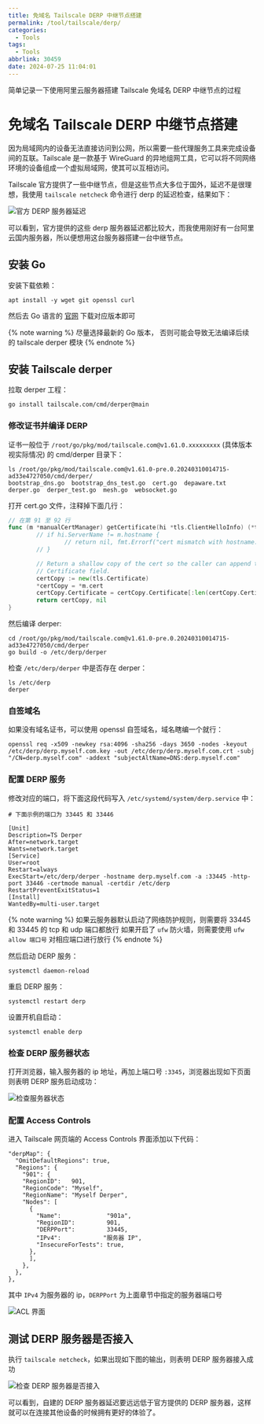 ```yaml
---
title: 免域名 Tailscale DERP 中继节点搭建
permalink: /tool/tailscale/derp/
categories:
  - Tools
tags:
  - Tools
abbrlink: 30459
date: 2024-07-25 11:04:01
---
```


简单记录一下使用阿里云服务器搭建 Tailscale 免域名 DERP 中继节点的过程

<!--more-->
# 免域名 Tailscale DERP 中继节点搭建
因为局域网内的设备无法直接访问到公网，所以需要一些代理服务工具来完成设备间的互联。Tailscale 是一款基于 WireGuard 的异地组网工具，它可以将不同网络环境的设备组成一个虚拟局域网，使其可以互相访问。

Tailscale 官方提供了一些中继节点，但是这些节点大多位于国外，延迟不是很理想，我使用 `tailscale netcheck` 命令进行 derp 的延迟检查，结果如下：

![官方 DERP 服务器延迟](https://emin-blog.oss-cn-shanghai.aliyuncs.com/img/tailscala-derp-offical-latency.jpeg)

可以看到，官方提供的这些 derp 服务器延迟都比较大，而我使用刚好有一台阿里云国内服务器，所以便想用这台服务器搭建一台中继节点。

## 安装 Go
安装下载依赖：
```shell
apt install -y wget git openssl curl
```
然后去 Go 语言的 [官网](https://go.dev/dl/) 下载对应版本即可

{% note warning %}
尽量选择最新的 Go 版本， 否则可能会导致无法编译后续的 tailscale derper 模块
{% endnote %}

## 安装 Tailscale derper
拉取 derper 工程：
```shell
go install tailscale.com/cmd/derper@main
```

### 修改证书并编译 DERP
证书一般位于 `/root/go/pkg/mod/tailscale.com@v1.61.0.xxxxxxxxx` (具体版本视实际情况) 的 cmd/derper 目录下：
```shell
ls /root/go/pkg/mod/tailscale.com@v1.61.0-pre.0.20240310014715-ad33e4727050/cmd/derper/
bootstrap_dns.go  bootstrap_dns_test.go  cert.go  depaware.txt  derper.go  derper_test.go  mesh.go  websocket.go
```
打开 cert.go 文件，注释掉下面几行：
```go
// 在第 91 至 92 行
func (m *manualCertManager) getCertificate(hi *tls.ClientHelloInfo) (*tls.Certificate, error) {
        // if hi.ServerName != m.hostname {
                // return nil, fmt.Errorf("cert mismatch with hostname: %q", hi.ServerName)
        // }

        // Return a shallow copy of the cert so the caller can append to its
        // Certificate field.
        certCopy := new(tls.Certificate)
        *certCopy = *m.cert
        certCopy.Certificate = certCopy.Certificate[:len(certCopy.Certificate):len(certCopy.Certificate)]
        return certCopy, nil
}
```
然后编译 derper:
```shell
cd /root/go/pkg/mod/tailscale.com@v1.61.0-pre.0.20240310014715-ad33e4727050/cmd/derper
go build -o /etc/derp/derper
```
检查 `/etc/derp/derper` 中是否存在 derper：
```shell
ls /etc/derp
derper
```

### 自签域名
如果没有域名证书，可以使用 openssl 自签域名，域名瞎编一个就行：
```shell
openssl req -x509 -newkey rsa:4096 -sha256 -days 3650 -nodes -keyout /etc/derp/derp.myself.com.key -out /etc/derp/derp.myself.com.crt -subj "/CN=derp.myself.com" -addext "subjectAltName=DNS:derp.myself.com"
```

### 配置 DERP 服务
修改对应的端口，将下面这段代码写入 `/etc/systemd/system/derp.service` 中：
```
# 下面示例的端口为 33445 和 33446

[Unit]
Description=TS Derper
After=network.target
Wants=network.target
[Service]
User=root
Restart=always
ExecStart=/etc/derp/derper -hostname derp.myself.com -a :33445 -http-port 33446 -certmode manual -certdir /etc/derp
RestartPreventExitStatus=1
[Install]
WantedBy=multi-user.target
```
{% note warning %}
如果云服务器默认启动了网络防护规则，则需要将 33445 和 33445 的 tcp 和 udp 端口都放行
如果开启了 `ufw` 防火墙，则需要使用 `ufw allow 端口号` 对相应端口进行放行
{% endnote %}

然后启动 DERP 服务：
```shell
systemctl daemon-reload
```
重启 DERP 服务：
```shell
systemctl restart derp
```
设置开机自启动：
```shell
systemctl enable derp
```

### 检查 DERP 服务器状态
打开浏览器，输入服务器的 ip 地址，再加上端口号 `:3345`，浏览器出现如下页面则表明 DERP 服务启动成功：

![检查服务器状态](https://emin-blog.oss-cn-shanghai.aliyuncs.com/img/tailscale-browser-check.png)

### 配置 Access Controls
进入 Tailscale 网页端的 Access Controls 界面添加以下代码：
```
"derpMap": {
  "OmitDefaultRegions": true,
  "Regions": {
    "901": {
    "RegionID":   901,
    "RegionCode": "Myself",
    "RegionName": "Myself Derper",
    "Nodes": [
      {
        "Name":             "901a",
        "RegionID":         901,
        "DERPPort":         33445,
        "IPv4":            "服务器 IP",
        "InsecureForTests": true,
      },
      ],
    },
  },
},
```
其中 `IPv4` 为服务器的 ip，`DERPPort` 为上面章节中指定的服务器端口号

![ACL 界面](https://emin-blog.oss-cn-shanghai.aliyuncs.com/img/tailscale-acl.png)

## 测试 DERP 服务器是否接入
执行 `tailscale netcheck`，如果出现如下图的输出，则表明 DERP 服务器接入成功

![检查 DERP 服务器是否接入](https://emin-blog.oss-cn-shanghai.aliyuncs.com/img/tailscale-res-netcheck.png)

可以看到，自建的 DERP 服务器延迟要远远低于官方提供的 DERP 服务器，这样就可以在连接其他设备的时候拥有更好的体验了。